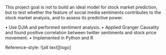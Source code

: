 
This project goal is not to build an ideal model for stock
market prediction, but to test whether the feature of social
media sentiments contributes to the stock market analysis,
and to assess its predictive power.

• Use DJIA  and performed sentiment analysis.
• Applied Granger Causality and found positive correlation between twitter sentiments and 
stock price movement.
• Implemented in Python and R

Reference-style: 
![alt text][logo]
